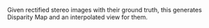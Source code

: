 Given rectified stereo images with their ground truth, this generates Disparity Map and an interpolated view for them.

